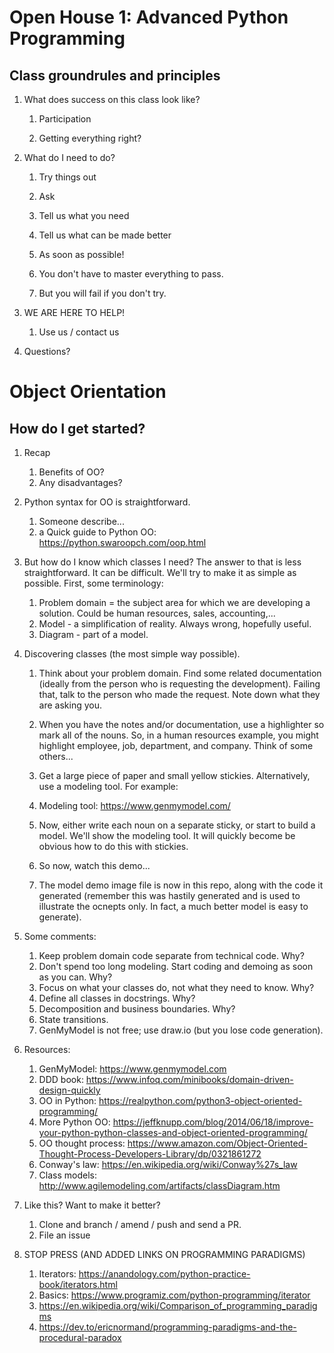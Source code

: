 Open House 1: Advanced Python Programming
=========================================

Class groundrules and principles
--------------------------------
1. What does success on this class look like?

   1. Participation

   1. Getting everything right?

1. What do I need to do?

   1. Try things out

   1. Ask

   1. Tell us what you need

   1. Tell us what can be made better

   1. As soon as possible!

   1. You don't have to master everything to pass.

   1. But you will fail if you don't try.

1. WE ARE HERE TO HELP!

   1. Use us / contact us

1. Questions?


Object Orientation
==================

How do I get started?
---------------------

1. Recap

   1. Benefits of OO?
   1. Any disadvantages?

1. Python syntax for OO is straightforward.
   1. Someone describe...
   1. a Quick guide to Python OO: https://python.swaroopch.com/oop.html

1. But how do I know which classes I need?
The answer to that is less straightforward. It can be difficult. We'll try to make it as simple as possible.
First, some terminology:
   1. Problem domain = the subject area for which we are developing a solution. Could be human resources, sales, accounting,...
   1. Model - a simplification of reality. Always wrong, hopefully useful.
   1. Diagram - part of a model.
1. Discovering classes (the most simple way possible).
   1. Think about your problem domain. Find some related documentation (ideally from the person who is requesting the development). Failing that, talk to the person who made the request. Note down what they are asking you.

   1. When you have the notes and/or documentation, use a highlighter so mark all of the nouns. So, in a human resources example, you might highlight employee, job, department, and company. Think of some others...

   1. Get a large piece of paper and small yellow stickies. Alternatively, use a modeling tool. For example:

   1. Modeling tool: https://www.genmymodel.com/
   1. Now, either write each noun on a separate sticky, or start to build a model. We'll show the modeling tool. It will quickly become be obvious how to do this with stickies.

   1. So now, watch this demo...

   1. The model demo image file is now in this repo, along with the code it generated (remember this was hastily generated and is used to illustrate the ocnepts only. In fact, a much better model is easy to generate).

1. Some comments:
   1. Keep problem domain code separate from technical code. Why?
   1. Don't spend too long modeling. Start coding and demoing as soon as you can. Why?
   1. Focus on what your classes do, not what they need to know. Why?
   1. Define all classes in docstrings. Why?
   1. Decomposition and business boundaries. Why?
   1. State transitions.
   1. GenMyModel is not free; use draw.io (but you lose code generation).

1. Resources:
   1. GenMyModel: https://www.genmymodel.com
   1. DDD book: https://www.infoq.com/minibooks/domain-driven-design-quickly
   1. OO in Python: https://realpython.com/python3-object-oriented-programming/
   1. More Python OO: https://jeffknupp.com/blog/2014/06/18/improve-your-python-python-classes-and-object-oriented-programming/
   1. OO thought process: https://www.amazon.com/Object-Oriented-Thought-Process-Developers-Library/dp/0321861272
   1. Conway's law: https://en.wikipedia.org/wiki/Conway%27s_law
   1. Class models: http://www.agilemodeling.com/artifacts/classDiagram.htm


1. Like this? Want to make it better?
   1. Clone and branch / amend / push and send a PR.
   1. File an issue

1. STOP PRESS (AND ADDED LINKS ON PROGRAMMING PARADIGMS)
   1. Iterators: https://anandology.com/python-practice-book/iterators.html
   1. Basics: https://www.programiz.com/python-programming/iterator
   1. https://en.wikipedia.org/wiki/Comparison_of_programming_paradigms
   1. https://dev.to/ericnormand/programming-paradigms-and-the-procedural-paradox

